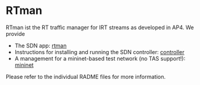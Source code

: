 # RTman

RTman ist the RT traffic manager for IRT streams as developed in AP4. We provide

* The SDN app: [rtman](rtman)
* Instructions for installing and running the SDN controller: [controller](controller)
* A management for a mininet-based test network (no TAS support!): [mininet](mininet)

Please refer to the individual RADME files for more information.
